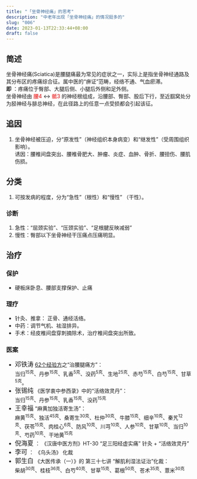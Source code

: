 ```yaml
---
title: "「坐骨神经痛」的思考"
description: "中老年出现「坐骨神经痛」的情况挺多的"
slug: "006"
date: 2023-01-13T22:33:44+08:00
draft: false
---
```

## 简述  
  坐骨神经痛(Sciatica)是腰腿痛最为常见的症状之一，实际上是指坐骨神经通路及其分布区的疼痛综合征。属中医的“痹证”范畴，经络不通、气血瘀滞。  
  __即__ ：疼痛位于臀部、大腿后侧、小腿后外侧和足外侧。  
  坐骨神经由 <font color=#FF000 >腰4</font> ↔ <font color=#FF000 >骶3</font> 的神经根组成，沿腰部、臀部、股后下行，至近腘窝处分为胫神经与腓总神经，在此径路上的任意一点受损都会引起该征。  
## 追因  
  1. 坐骨神经被压迫，分“原发性”（神经组织本身病变）和“继发性”（受周围组织影响）。</br>诱因：腰椎间盘突出、腰椎骨肥大、肿瘤、炎症、血肿、骨折、腰扭伤、腰肌伤损。  
## 分类   
  1. 可按发病的程度，分为“急性”（根性）和“慢性” （干性）。  
### 诊断  
  1. 急性：“屈颈实验”、“压颈实验”、“足根腱反映减弱”
  1. 慢性：臀部以下坐骨神经干压痛点压痛明显。  
## 治疗  
### 保护  
 - 硬板床卧息、腰部支撑保护、止痛  
### 理疗  
 - 针灸、推拿： 正骨、通经活络。  
 - 中药：调节气机、袪湿排异。  
 - 手术：经皮椎间盘穿刺摘除术，治疗椎间盘突出所致。    
### 医案  
 - <big>邓铁涛</big> [62个经验方](http://szyyj.gd.gov.cn/zyyfw/dyjc/content/post_3814228.html)之“治腰腿痛方”：  </br> 当归<sup>15克</sup>、丹参<sup>15克</sup>、乳香<sup>5克</sup>、没药<sup>5克</sup>、生地<sup>25克</sup>、赤芍<sup>15克</sup>、白芍<sup>15克</sup>、甘草<sup>5克</sup>。  
 - <big>张锡纯</big> 《医学衷中参西录》中的“活络效灵丹”：  </br> 当归<sup>15克</sup>、丹参<sup>15克</sup>、乳香<sup>15克</sup>、没药<sup>15克</sup>    
 - <big>王幸福</big> “麻黄加独活寄生汤”：  </br> 麻黄<sup>15克</sup>、独活<sup>45克</sup>、桑寄生<sup>30克</sup>、杜仲<sup>30克</sup>、牛膝<sup>15克</sup>、细辛<sup>10克</sup>、秦艽<sup>12克</sup>、茯苓<sup>15克</sup>、肉桂心<sup>6克</sup>、防风<sup>10克</sup>、川芎<sup>10克</sup>、人参<sup>10克</sup>、甘草<sup>10克</sup>、当归<sup>10克</sup>、芍药<sup>10克</sup>、干地黄<sup>15克</sup>  
 - <big>倪海夏</big> ：  《汉唐中医方剂》HT-30 “足三阳经虚实痛” 针灸 + “活络效灵丹”  
 - <big>李可</big> ：  《乌头汤》 化裁  
 - <big>郭生白</big> 《大医传承（一）》的 第三十七讲 “解肌利湿法证治”化裁：  </br> 柴胡<sup>30克</sup>、桂枝<sup>36克</sup>、白芍<sup>40克</sup>、甘草<sup>15克</sup>、葛根<sup>50克</sup>、苍术<sup>35克</sup>、薏米<sup>30克</sup>  